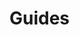 # Guides

<PageRef page="extending-a-shopware-migration-profile" />

<PageRef page="extending-the-migration-connector" />

<PageRef page="decorating-a-shopware-migration-assistant-converter" />

<PageRef page="creating-a-new-migration-profile" />

